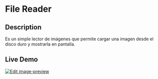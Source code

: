 # File Reader

## Description

Es un simple lector de imágenes que permite cargar una imagen desde el disco duro y mostrarla en pantalla.

## Live Demo

[![Edit image-preview](https://codesandbox.io/static/img/play-codesandbox.svg)](https://codesandbox.io/s/image-preview-8v7rfc?fontsize=14&hidenavigation=1&theme=dark)